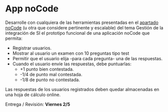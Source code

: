 # App noCode

Desarrolle con cualquiera de las herramientas presentadas en el [apartado noCode](/temario/04-gestionPY/noCode.md) (u otra que considere pertinente y escalable) del tema Gestión de la integración de SI el prototipo funcional de una aplicación noCode que permita:

- Registrar usuarios.
- Mostrar al usuario un examen con 10 preguntas tipo test
- Permitir que el usuario elija -para cada pregunta- una de las respuestas.
- Cuando el usuario envíe las respuestas, debe puntuarlas:
  - +1 punto bien contestada.
  - -1/4 de punto mal contestada.
  - -1/8 de punto no contestada.

Las respuestas de los usuarios registrados deben quedar almacenadas en una hoja de cálculo online.

Entrega / Revisión: **Viernes 2/5**
